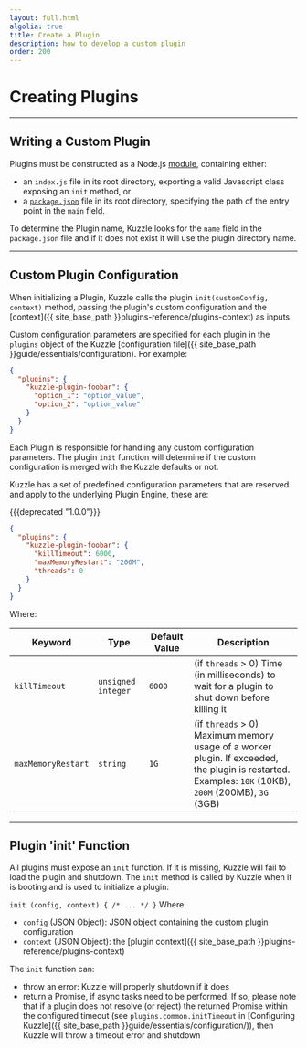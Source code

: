 ```yaml
---
layout: full.html
algolia: true
title: Create a Plugin
description: how to develop a custom plugin
order: 200
---
```


# Creating Plugins

---

## Writing a Custom Plugin

Plugins must be constructed as a Node.js [module](https://nodejs.org/dist/latest-v6.x/docs/api/modules.html), containing either:

* an `index.js` file in its root directory, exporting a valid Javascript class exposing an `init` method, or
* a [`package.json`](https://docs.npmjs.com/files/package.json) file in its root directory, specifying the path of the entry point in the `main` field.

To determine the Plugin name, Kuzzle looks for the `name` field in the `package.json` file and if it does not exist it will use the plugin directory name.

---

## Custom Plugin Configuration

When initializing a Plugin, Kuzzle calls the plugin `init(customConfig, context)` method, passing the plugin's custom configuration and the [context]({{ site_base_path }}plugins-reference/plugins-context) as inputs.

Custom configuration parameters are specified for each plugin in the `plugins` object of the Kuzzle [configuration file]({{ site_base_path }}guide/essentials/configuration). For example:

```json
{
  "plugins": {
    "kuzzle-plugin-foobar": {
      "option_1": "option_value",
      "option_2": "option_value"
    }
  }
}
```

Each Plugin is responsible for handling any custom configuration parameters. The plugin `init` function will determine if the custom configuration is merged with the Kuzzle defaults or not.


Kuzzle has a set of predefined configuration parameters that are reserved and apply to the underlying Plugin Engine, these are:

{{{deprecated "1.0.0"}}}

```json
{
  "plugins": {
    "kuzzle-plugin-foobar": {
      "killTimeout": 6000,
      "maxMemoryRestart": "200M",
      "threads": 0
    }
  }
}
```

Where:

| Keyword | Type | Default Value |Description                  |
|---------|------|---------------|-----------------------------|
| `killTimeout` | `unsigned integer` | `6000 ` | (if `threads` > 0) Time (in milliseconds) to wait for a plugin to shut down before killing it |
| `maxMemoryRestart` | `string` | `1G` | (if `threads` > 0) Maximum memory usage of a worker plugin. If exceeded, the plugin is restarted. <br>Examples: `10K` (10KB), `200M` (200MB), `3G` (3GB)|

---

## Plugin 'init' Function

All plugins must expose an `init` function. If it is missing, Kuzzle will fail to load the plugin and shutdown.
The `init` method is called by Kuzzle when it is booting and is used to initialize a plugin:

`init (config, context) { /* ... */ }`
Where:

* ``config`` (JSON Object): JSON object containing the custom plugin configuration
* ``context`` (JSON Object): the [plugin context]({{ site_base_path }}plugins-reference/plugins-context)


The `init` function can:

* throw an error: Kuzzle will properly shutdown if it does
* return a Promise, if async tasks need to be performed. If so, please note that if a plugin does not resolve (or reject) the returned Promise within the configured timeout (see `plugins.common.initTimeout` in [Configuring Kuzzle]({{ site_base_path }}guide/essentials/configuration/)), then Kuzzle will throw a timeout error and shutdown
